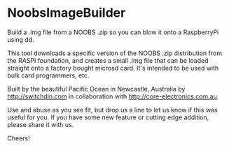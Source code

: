 # NoobsImageBuilder
Build a .img file from a NOOBS .zip so you can blow it onto a RaspberryPi using dd.

This tool downloads a specific version of the NOOBS .zip distribution from the RASPI foundation, and creates a small .img file that can be loaded straight onto a factory bought microsd card. It's intended to be used with bulk card programmers, etc.

Built by the beautiful Pacific Ocean in Newcastle, Australia by http://switchdin.com in collaboration with http://core-electronics.com.au.

Use and abuse as you see fit, but drop us a line to let us know if this was useful for you. If you have some new feature or cutting edge addition, please share it with us.

Cheers!
